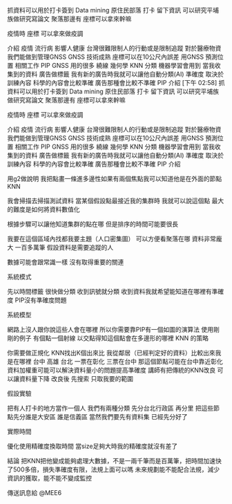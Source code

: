 抓資料可以用於打卡簽到
Data mining 
原住民部落 打卡 留下資訊
可以研究平埔族做研究寫論文
聚落那邊有
座標可以拿來幹嘛

疫情時 座標 可以拿來做疫調

介紹
疫情 流行病
影響人健康
台灣很難限制人的行動或是限制追蹤
對於醫療物資我們能做到管理GNSS
GNSS
技術成熟 座標可以在10公尺內誤差
用GNSS 預測位置
相關工作
PIP
GNSS 用的很多
繞線 幾何學
KNN
分類 機器學習會用到
當我收集到的資料 廣告做標籤
我有新的廣告時我就可以讓他自動分類(AI)
準確度 取決於訓練內容
科學的內容會比較準確
廣告那種會比較不準確
PIP 介紹
[下午 02:58]
抓資料可以用於打卡簽到
Data mining 
原住民部落 打卡 留下資訊
可以研究平埔族做研究寫論文
聚落那邊有
座標可以拿來幹嘛

疫情時 座標 可以拿來做疫調

介紹
疫情 流行病
影響人健康
台灣很難限制人的行動或是限制追蹤
對於醫療物資我們能做到管理GNSS
GNSS
技術成熟 座標可以在10公尺內誤差
用GNSS 預測位置
相關工作
PIP
GNSS 用的很多
繞線 幾何學
KNN
分類 機器學習會用到
當我收集到的資料 廣告做標籤
我有新的廣告時我就可以讓他自動分類(AI)
準確度 取決於訓練內容
科學的內容會比較準確
廣告那種會比較不準確
PIP 介紹
 

用g2做說明 我把點畫一條進多邊性如果有兩個焦點我可以知道他是在外面的節點
KNN
 

我會掃描去掃描測試資料
當某個假設點最接近我的集群時
我就可以說這個點
最大的難度是如何將資料數值化
 

根據步驟可以讓他知道集群的點在哪 但是排序的時間可能要很長 

 

我要在這個區域內找都我要主題（人口密集圖）
可以方便看聚落在哪
資料非常龐大 一百多萬筆
假設資料是需要追蹤的人
 

數據可能會跟常識一樣 沒有取得重要的關連

系統模式
 

先以時間標籤
很快做分類
收到訊號就分類
收到資料我就希望能知道在哪裡有準確度
PIP沒有準確度問題

系統模型
 

網路上沒人跟你說這些人會在哪裡
所以你需要靠PIP有一個如圖的演算法
使用剛剛的例子 有個點一個射線
以交點得知這個點會在多邊形的哪裡
KNN 的策略
 

你需要做正規化 KNN找出K個出來比 我從鄰居（已經判定好的資料）比較出來我是在哪裡 台中 高雄 台北 
一票在彰化 三票在台中 那這個節點可能在台中靠近彰化 資料加權重可能可以解決資料量小的問題提高準確度
講師有把傳統的KNN改良
可以讓資料量下降
改良後 先搜索 只取我要的範圍

假設實驗
 

把有人打卡的地方當作一個人
我們有兩種分類
先分台北行政區
再分里
把這些節點先分誰是大安區 誰是信義區
當然我們要先有資料集 已經先分好了

實際時間
 

優化使用精確度換取時間
當size足夠大時我的精確度就沒有差了

結論
把KNN把他變成能夠處理大數據，不是一兩千筆而是百萬筆，把時間加速快了500多倍，損失準確度有限，法規上面可以嗎
未來規劃能不能配合法規，減少資訊的獲取，能不能不變成監控

傳送訊息給 @MEE6
